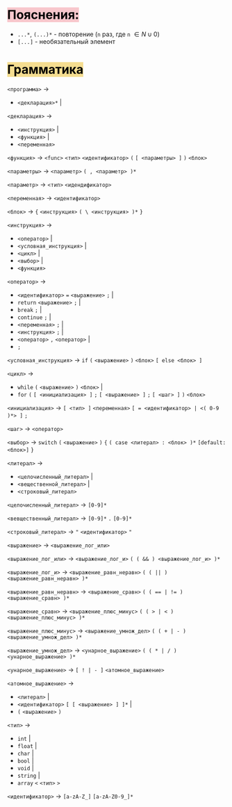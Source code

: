 # <mark style="background: #F8C7CC;">Пояснения:</mark>
- `...*`, `(...)*` - повторение (`n` раз, где `n` $\in N \cup 0$)
- `[...]` - необязательный элемент


# <mark style="background: #F5DD90;">Грамматика</mark>
`<программа>` $\rightarrow$
- `<декларация>*` |

`<декларация>` $\rightarrow$
- `<инструкция>` |
- `<функция>` |
- `<переменная>`

`<функция>` $\rightarrow$ `<func>` `<тип>` `<идентификатор>` `(` `[ <параметры> ]` `)` `<блок>`

`<параметры>` $\rightarrow$ `<параметр>` `( , <параметр> )*`

`<параметр>` $\rightarrow$ `<тип>` `<идендификатор>`

`<переменная>` $\rightarrow$ `<идентификатор>`

`<блок>` $\rightarrow$ `{` `<инструкция>` `( \ <инструкция> )*` `}`

`<инструкция>` $\rightarrow$
- `<оператор>` |
- `<условная_инструкция>` |
- `<цикл>` |
- `<выбор>` |
- `<функция>`

`<оператор>` $\rightarrow$
- `<идентификатор>` `=` `<выражение>` `;` |
- `return` `<выражение>` `;` |
- `break` `;` |
- `continue` `;` |
- `<переменная>` `;` |
- `<инструкция>` `;` |
- `<оператор>` `,` `<оператор>` |
- `;`

`<условная_инструкция>` $\rightarrow$ `if` `(` `<выражение>` `)` `<блок>` `[ else <блок> ]`

`<цикл>` $\rightarrow$
- `while` `(` `<выражение>` `)` `<блок>` |
- `for` `(` `[ <инициализация> ]` `;` `[ <выражение> ]` `;` `[ <шаг> ]` `)` `<блок>`

`<инициализация>` $\rightarrow$ `[ <тип> ]` `<переменная>` `[ = <идентификатор> | <( 0-9 )*> ]` `;`

`<шаг>` $\rightarrow$ `<оператор>`

`<выбор>` $\rightarrow$ `switch` `(` `<выражение>` `)` `{` `( case <литерал> : <блок> )*` `[default: <блок>]` `}`

`<литерал>` $\rightarrow$
- `<целочисленный_литерал>` |
- `<вещественной_литерал>` |
- `<строковый_литерал>`

`<целочисленный_литерал>` $\rightarrow$ `[0-9]*`

`<вевщественный_литерал>` $\rightarrow$ `[0-9]*` `.` `[0-9]*`

`<строковый_литерал>` $\rightarrow$ `"` `<идентификатор>` `"`

`<выражение>` $\rightarrow$ `<выражение_лог_или>`

`<выражение_лог_или>` $\rightarrow$ `<выражение_лог_и>` `( ( && ) <выражение_лог_и> )*`

`<выражение_лог_и>` $\rightarrow$ `<выражение_равн_неравн>` `( ( || ) <выражение_равн_неравн> )*`

`<выражение_равн_неравн>` $\rightarrow$ `<выражение_сравн>` `( ( == | != ) <выражение_сравн> )*`

`<выражение_сравн>` $\rightarrow$ `<выражение_плюс_минус>` `( ( > | < ) <выражение_плюс_минус> )*`

`<выражение_плюс_минус>` $\rightarrow$ `<выражение_умнож_дел>` `( ( + | - ) <выражение_умнож_дел> )*`

`<выражение_умнож_дел>` $\rightarrow$ `<унарное_выражение>` `( ( * | / ) <унарное_выражение> )*`

`<унарное_выражение>` $\rightarrow$ `[ ! | - ]` `<атомное_выражение>`

`<атомное_выражение>` $\rightarrow$
- `<литерал>` |
- `<идентификатор>` `[ [ <выражение> ] ]*` |
- `(` `<выражение>` `)`

`<тип>` $\rightarrow$
- `int` |
- `float` |
- `char` |
- `bool` |
- `void` |
- `string` |
- `array` `<` `<тип>` `>`

`<идентификатор>` $\rightarrow$ `[a-zA-Z_]` `[a-zA-Z0-9_]*`

